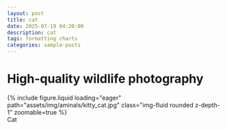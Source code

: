 ```yaml
---
layout: post
title: cat
date: 2025-07-19 04:20:00
description: cat
tags: formatting charts
categories: sample-posts
---
```


# High-quality wildlife photography

<div class="row mt-3">
    <div class="col-sm mt-3 mt-md-0">
        {% include figure.liquid loading="eager" path="assets/img/aminals/kitty_cat.jpg" class="img-fluid rounded z-depth-1" zoomable=true %}
    </div>
</div>
<div class="caption">
    Cat
</div>
